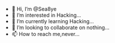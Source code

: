 - 👋 Hi, I’m @Sea8ye
- 👀 I’m interested in Hacking...
- 🌱 I’m currently learning Hacking...
- 💞️ I’m looking to collaborate on nothing...
- 📫 How to reach me,never...

<!---
Sea8ye/Sea8ye is a ✨ special ✨ repository because its `README.md` (this file) appears on your GitHub profile.
You can click the Preview link to take a look at your changes.
--->
